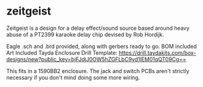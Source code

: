 # zeitgeist
Zeitgeist is a design for a delay effect/sound source based around heavy abuse of a PT2399 karaoke delay chip devised by Rob Hordijk.


Eagle .sch and .brd provided, along with gerbers ready to go.
BOM included
Art Included
Tayda Enclosure Drill Template:
https://drill.taydakits.com/box-designs/new?public_key=bjFJdjJ0OW5hZGFLbC9yd1lEM01qQT09Cg==

This fits in a 1590BB2 enclosure. The jack and switch PCBs aren't strictly necessary if you don't mind doing some more wiring.
